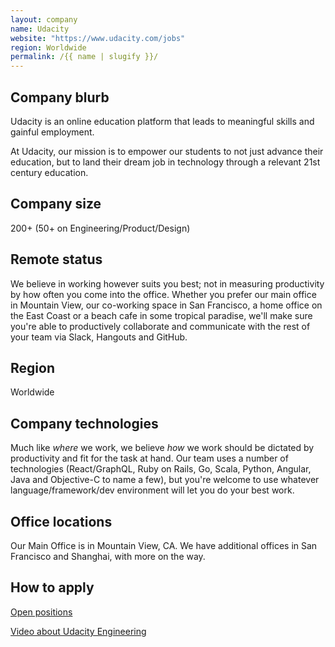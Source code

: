 ```yaml
---
layout: company
name: Udacity
website: "https://www.udacity.com/jobs"
region: Worldwide
permalink: /{{ name | slugify }}/
---
```


## Company blurb

Udacity is an online education platform that leads to meaningful skills and gainful employment.

At Udacity, our mission is to empower our students to not just advance their education, but to land their dream job in technology through a relevant 21st century education.


## Company size

200+ (50+ on Engineering/Product/Design)

## Remote status

We believe in working however suits you best; not in measuring productivity by how often you come into the office. Whether you prefer our main office in Mountain View, our co-working space in San Francisco, a home office on the East Coast or a beach cafe in some tropical paradise, we'll make sure you're able to productively collaborate and communicate with the rest of your team via Slack, Hangouts and GitHub.

## Region

Worldwide

## Company technologies

Much like *where* we work, we believe *how* we work should be dictated by productivity and fit for the task at hand. Our team uses a number of technologies (React/GraphQL, Ruby on Rails, Go, Scala, Python, Angular, Java and Objective-C to name a few), but you're welcome to use whatever language/framework/dev environment will let you do your best work.

## Office locations

Our Main Office is in Mountain View, CA. We have additional offices in San Francisco and Shanghai, with more on the way.

## How to apply

[Open positions](https://www.udacity.com/jobs)

[Video about Udacity Engineering](https://vimeo.com/135723573)